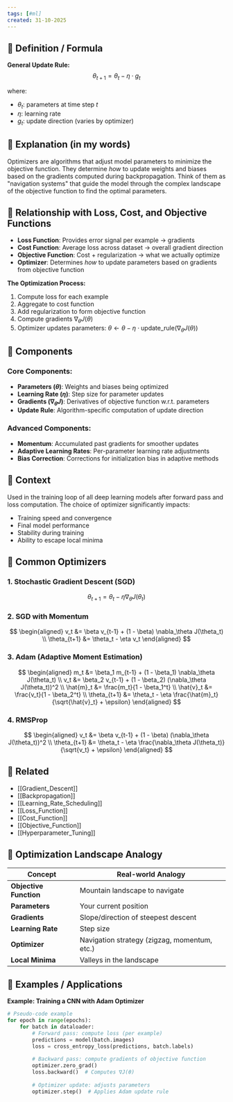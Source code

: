 ```yaml
--- 
tags: [#ml]
created: 31-10-2025
--- 
```

## 🔹 Definition / Formula

**General Update Rule:**
$$
\theta_{t+1} = \theta_t - \eta \cdot g_t
$$

where:
- $\theta_t$: parameters at time step $t$
- $\eta$: learning rate
- $g_t$: update direction (varies by optimizer)

## 🔹 Explanation (in my words)

Optimizers are algorithms that adjust model parameters to minimize the objective function. They determine *how* to update weights and biases based on the gradients computed during backpropagation. Think of them as "navigation systems" that guide the model through the complex landscape of the objective function to find the optimal parameters.

## 🔹 Relationship with Loss, Cost, and Objective Functions

- **Loss Function**: Provides error signal per example → gradients
- **Cost Function**: Average loss across dataset → overall gradient direction  
- **Objective Function**: Cost + regularization → what we actually optimize
- **Optimizer**: Determines *how* to update parameters based on gradients from objective function

**The Optimization Process:**
1. Compute loss for each example
2. Aggregate to cost function
3. Add regularization to form objective function
4. Compute gradients $\nabla_\theta J(\theta)$
5. Optimizer updates parameters: $\theta \leftarrow \theta - \eta \cdot \text{update\_rule}(\nabla_\theta J(\theta))$

## 🔹 Components

### Core Components:
- **Parameters ($\theta$)**: Weights and biases being optimized
- **Learning Rate ($\eta$)**: Step size for parameter updates
- **Gradients ($\nabla_\theta J$)**: Derivatives of objective function w.r.t. parameters
- **Update Rule**: Algorithm-specific computation of update direction

### Advanced Components:
- **Momentum**: Accumulated past gradients for smoother updates
- **Adaptive Learning Rates**: Per-parameter learning rate adjustments
- **Bias Correction**: Corrections for initialization bias in adaptive methods

## 🔹 Context

Used in the training loop of all deep learning models after forward pass and loss computation. The choice of optimizer significantly impacts:
- Training speed and convergence
- Final model performance
- Stability during training
- Ability to escape local minima

## 🔹 Common Optimizers

### 1. **Stochastic Gradient Descent (SGD)**
$$
\theta_{t+1} = \theta_t - \eta \nabla_\theta J(\theta_t)
$$

### 2. **SGD with Momentum**
$$
\begin{aligned}
v_t &= \beta v_{t-1} + (1 - \beta) \nabla_\theta J(\theta_t) \\
\theta_{t+1} &= \theta_t - \eta v_t
\end{aligned}
$$

### 3. **Adam (Adaptive Moment Estimation)**
$$
\begin{aligned}
m_t &= \beta_1 m_{t-1} + (1 - \beta_1) \nabla_\theta J(\theta_t) \\
v_t &= \beta_2 v_{t-1} + (1 - \beta_2) (\nabla_\theta J(\theta_t))^2 \\
\hat{m}_t &= \frac{m_t}{1 - \beta_1^t} \\
\hat{v}_t &= \frac{v_t}{1 - \beta_2^t} \\
\theta_{t+1} &= \theta_t - \eta \frac{\hat{m}_t}{\sqrt{\hat{v}_t} + \epsilon}
\end{aligned}
$$

### 4. **RMSProp**
$$
\begin{aligned}
v_t &= \beta v_{t-1} + (1 - \beta) (\nabla_\theta J(\theta_t))^2 \\
\theta_{t+1} &= \theta_t - \eta \frac{\nabla_\theta J(\theta_t)}{\sqrt{v_t} + \epsilon}
\end{aligned}
$$

## 🔹 Related

- [[Gradient_Descent]]
- [[Backpropagation]]
- [[Learning_Rate_Scheduling]]
- [[Loss_Function]]
- [[Cost_Function]]
- [[Objective_Function]]
- [[Hyperparameter_Tuning]]

## 🔹 Optimization Landscape Analogy

| Concept | Real-world Analogy |
|---------|-------------------|
| **Objective Function** | Mountain landscape to navigate |
| **Parameters** | Your current position |
| **Gradients** | Slope/direction of steepest descent |
| **Learning Rate** | Step size |
| **Optimizer** | Navigation strategy (zigzag, momentum, etc.) |
| **Local Minima** | Valleys in the landscape |

## 🔹 Examples / Applications

**Example: Training a CNN with Adam Optimizer**
```python
# Pseudo-code example
for epoch in range(epochs):
    for batch in dataloader:
        # Forward pass: compute loss (per example)
        predictions = model(batch.images)
        loss = cross_entropy_loss(predictions, batch.labels)
        
        # Backward pass: compute gradients of objective function
        optimizer.zero_grad()
        loss.backward()  # Computes ∇J(θ)
        
        # Optimizer update: adjusts parameters
        optimizer.step()  # Applies Adam update rule